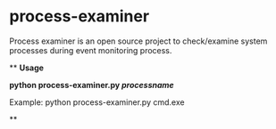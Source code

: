 # process-examiner

Process examiner is an open source project to check/examine system processes during event monitoring process.

**
**Usage**

**python process-examiner.py *processname***

Example: python process-examiner.py cmd.exe

**
